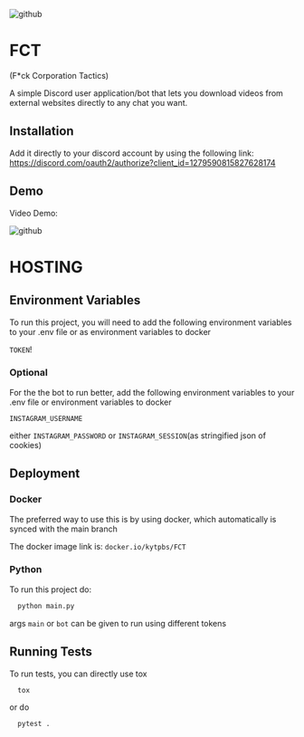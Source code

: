 ![github](https://github.com/user-attachments/assets/575535bb-8470-4682-ad54-d9f086b70f81)
# FCT

(F*ck Corporation Tactics)

A simple Discord user application/bot that lets you download videos from external websites directly to any chat you want.

## Installation

Add it directly to your discord account by using the following link:
https://discord.com/oauth2/authorize?client_id=1279590815827628174
## Demo

Video Demo:

![github](https://github.com/user-attachments/assets/29af2df9-7147-4ceb-aad3-ef24a676a3b6)



# HOSTING

## Environment Variables

To run this project, you will need to add the following environment variables to your .env file or as environment variables to docker

`TOKEN`!

### Optional
For the the bot to run better, add the following environment variables to your .env file or environment variables to docker

`INSTAGRAM_USERNAME`

either 
`INSTAGRAM_PASSWORD` 
or 
`INSTAGRAM_SESSION`(as stringified json of cookies)

## Deployment

### Docker

The preferred way to use this is by using docker, which automatically is synced with the main branch

The docker image link is: `docker.io/kytpbs/FCT`

### Python
To run this project do:

```bash
  python main.py
```

args `main` or `bot` can be given to run using different tokens

## Running Tests

To run tests, you can directly use tox

```bash
  tox
```

or do 
```bash
  pytest .
```

